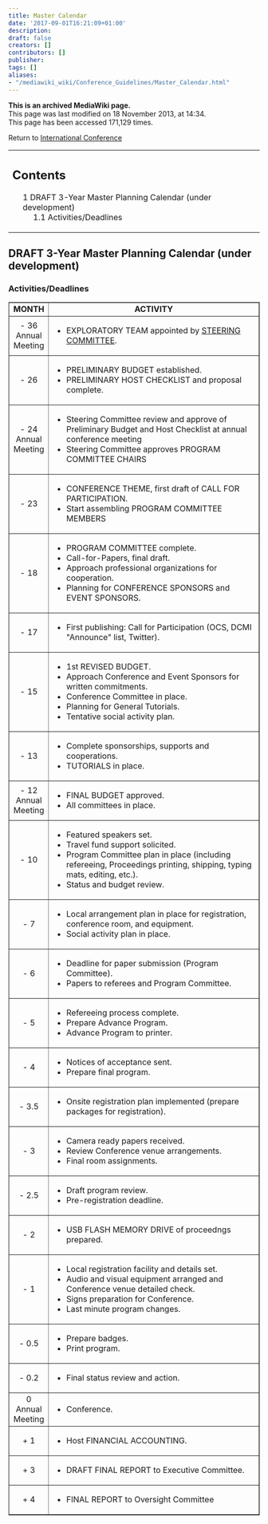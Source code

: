 ```yaml
---
title: Master Calendar
date: '2017-09-01T16:21:09+01:00'
description: 
draft: false
creators: []
contributors: []
publisher: 
tags: []
aliases:
- "/mediawiki_wiki/Conference_Guidelines/Master_Calendar.html"
---
```


 **This is an archived MediaWiki page.**  
This page was last modified on 18 November 2013, at 14:34.  
This page has been accessed 171,129 times.

Return to [International Conference](/mediawiki_wiki/DCMI_Handbook/Int_Conf)

<table id="toc" class="toc">
  <tr>
    <td>
      <div id="toctitle">
        <h2>Contents</h2>
      </div>
      <ul>
        <li class="toclevel-1 tocsection-1">
          <a href="#DRAFT_3-Year_Master_Planning_Calendar_.28under_development.29"><span class="tocnumber">1</span> <span class="toctext">DRAFT 3-Year Master Planning Calendar (under development)</span></a>
          <ul>
            <li class="toclevel-2 tocsection-2"><a href="#Activities.2FDeadlines"><span class="tocnumber">1.1</span> <span class="toctext">Activities/Deadlines</span></a></li>
          </ul>
        </li>
      </ul>
    </td>
  </tr>
</table>


## DRAFT 3-Year Master Planning Calendar (under development) 

### Activities/Deadlines 
<table border="1" cellpadding="5">
  <tr>
    <td align="center"><strong>MONTH</strong></td>
    <td align="center"><strong>ACTIVITY</strong></td>
  </tr>
  <tr>
    <td align="center">- 36<br>
      Annual<br>
      Meeting</td>
    <td>
      <ul>
        <li>EXPLORATORY TEAM appointed by <a href="/mediawiki_wiki/DCMI_Handbook/Conference_Guidelines/Steering_Committee.md" title="DCMI Handbook/Conference Guidelines/Steering Committee">STEERING COMMITTEE</a>.</li>
      </ul>
    </td>
  </tr>
  <tr>
    <td align="center">- 26</td>
    <td>
      <ul>
        <li>PRELIMINARY BUDGET established.</li>
        <li>PRELIMINARY HOST CHECKLIST and proposal complete.</li>
      </ul>
    </td>
  </tr>
  <tr>
    <td align="center">- 24<br>
      Annual<br>
      Meeting</td>
    <td>
      <ul>
        <li>Steering Committee review and approve of Preliminary Budget and Host Checklist at annual conference meeting</li>
        <li>Steering Committee approves PROGRAM COMMITTEE CHAIRS</li>
      </ul>
    </td>
  </tr>
  <tr>
    <td align="center">- 23 </td>
    <td>
      <ul>
        <li>CONFERENCE THEME, first draft of CALL FOR PARTICIPATION.</li>
        <li>Start assembling PROGRAM COMMITTEE MEMBERS</li>
      </ul>
    </td>
  </tr>
  <tr>
    <td align="center">- 18</td>
    <td>
      <ul>
        <li>PROGRAM COMMITTEE complete.</li>
        <li>Call-for-Papers, final draft.</li>
        <li>Approach professional organizations for cooperation.</li>
        <li>Planning for CONFERENCE SPONSORS and EVENT SPONSORS. </li>
      </ul>
    </td>
  </tr>
  <tr>
    <td align="center">- 17</td>
    <td>
      <ul>
        <li>First publishing: Call for Participation (OCS, DCMI "Announce" list, Twitter).</li>
      </ul>
    </td>
  </tr>
  <tr>
    <td align="center">- 15</td>
    <td>
      <ul>
        <li>1st REVISED BUDGET.</li>
        <li>Approach Conference and Event Sponsors for written commitments.</li>
        <li>Conference Committee in place.</li>
        <li>Planning for General Tutorials.</li>
        <li>Tentative social activity plan.</li>
      </ul>
    </td>
  </tr>
  <tr>
    <td align="center">- 13</td>
    <td>
      <ul>
        <li>Complete sponsorships, supports and cooperations.</li>
        <li>TUTORIALS in place.</li>
      </ul>
    </td>
  </tr>
  <tr>
    <td align="center">- 12<br>
      Annual<br>
      Meeting</td>
    <td>
      <ul>
        <li>FINAL BUDGET approved.</li>
        <li>All committees in place.</li>
      </ul>
    </td>
  </tr>
  <tr>
    <td align="center">- 10</td>
    <td>
      <ul>
        <li>Featured speakers set.</li>
        <li>Travel fund support solicited.</li>
        <li>Program Committee plan in place (including refereeing, Proceedings printing, shipping, typing mats, editing, etc.).</li>
        <li>Status and budget review. </li>
      </ul>
    </td>
  </tr>
  <tr>
    <td align="center">- 7</td>
    <td>
      <ul>
        <li>Local arrangement plan in place for registration, conference room, and equipment.</li>
        <li>Social activity plan in place.</li>
      </ul>
    </td>
  </tr>
  <tr>
    <td align="center">- 6</td>
    <td>
      <ul>
        <li>Deadline for paper submission (Program Committee).</li>
        <li>Papers to referees and Program Committee. </li>
      </ul>
    </td>
  </tr>
  <tr>
    <td align="center">- 5</td>
    <td>
      <ul>
        <li>Refereeing process complete.</li>
        <li>Prepare Advance Program.</li>
        <li>Advance Program to printer. </li>
      </ul>
    </td>
  </tr>
  <tr>
    <td align="center">- 4</td>
    <td>
      <ul>
        <li>Notices of acceptance sent.</li>
        <li>Prepare final program.</li>
      </ul>
    </td>
  </tr>
  <tr>
    <td align="center">- 3.5</td>
    <td>
      <ul>
        <li>Onsite registration plan implemented (prepare packages for registration). </li>
      </ul>
    </td>
  </tr>
  <tr>
    <td align="center">- 3</td>
    <td>
      <ul>
        <li>Camera ready papers received.</li>
        <li>Review Conference venue arrangements.</li>
        <li>Final room assignments. </li>
      </ul>
    </td>
  </tr>
  <tr>
    <td align="center">- 2.5</td>
    <td>
      <ul>
        <li>Draft program review.</li>
        <li>Pre-registration deadline. </li>
      </ul>
    </td>
  </tr>
  <tr>
    <td align="center">- 2</td>
    <td>
      <ul>
        <li>USB FLASH MEMORY DRIVE of proceedngs prepared. </li>
      </ul>
    </td>
  </tr>
  <tr>
    <td align="center">- 1</td>
    <td>
      <ul>
        <li>Local registration facility and details set.</li>
        <li>Audio and visual equipment arranged and Conference venue detailed check.</li>
        <li>Signs preparation for Conference.</li>
        <li>Last minute program changes. </li>
      </ul>
    </td>
  </tr>
  <tr>
    <td align="center">- 0.5</td>
    <td>
      <ul>
        <li>Prepare badges.</li>
        <li>Print program.</li>
      </ul>
    </td>
  </tr>
  <tr>
    <td align="center">- 0.2</td>
    <td>
      <ul>
        <li>Final status review and action.</li>
      </ul>
    </td>
  </tr>
  <tr>
    <td align="center">0<br>
      Annual<br>
      Meeting</td>
    <td>
      <ul>
        <li>Conference.</li>
      </ul>
    </td>
  </tr>
  <tr>
    <td align="center">+ 1</td>
    <td>
      <ul>
        <li>Host FINANCIAL ACCOUNTING. </li>
      </ul>
    </td>
  </tr>
  <tr>
    <td align="center">+ 3</td>
    <td>
      <ul>
        <li>DRAFT FINAL REPORT to Executive Committee. </li>
      </ul>
    </td>
  </tr>
  <tr>
    <td align="center">+ 4</td>
    <td>
      <ul>
        <li>FINAL REPORT to Oversight Committee</li>
      </ul>
    </td>
  </tr>
</table>

